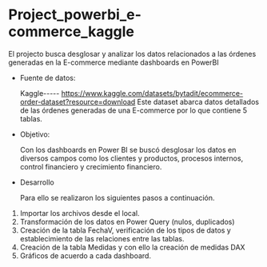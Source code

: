 # Project_powerbi_e-commerce_kaggle
El projecto busca desglosar y analizar los datos relacionados a las órdenes generadas en la E-commerce mediante dashboards en PowerBI

* Fuente de datos: 

  Kaggle----- https://www.kaggle.com/datasets/bytadit/ecommerce-order-dataset?resource=download
   Este dataset abarca datos detallados de las órdenes generadas de una E-commerce por lo que contiene 5 tablas.

* Objetivo:
  
  Con los dashboards en Power BI se buscó desglosar los datos en diversos campos como los clientes y productos, procesos internos, control 
  financiero y crecimiento financiero.

* Desarrollo
  
  Para ello se realizaron los siguientes pasos a continuación.

1. Importar los archivos desde  el local.
2. Transformación de los datos en Power Query (nulos, duplicados)
3. Creación de la tabla FechaV, verificación de los tipos de datos y establecimiento de las relaciones entre las tablas.
4. Creación de la tabla Medidas y con ello la creación de medidas DAX
5. Gráficos de acuerdo a cada dashboard.
